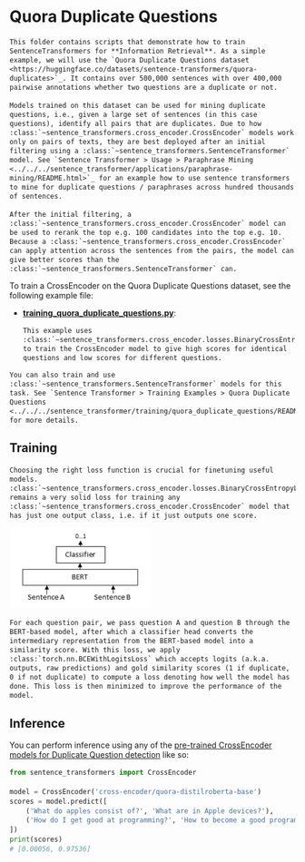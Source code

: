 # Quora Duplicate Questions
```{eval-rst}
This folder contains scripts that demonstrate how to train SentenceTransformers for **Information Retrieval**. As a simple example, we will use the `Quora Duplicate Questions dataset <https://huggingface.co/datasets/sentence-transformers/quora-duplicates>`_. It contains over 500,000 sentences with over 400,000 pairwise annotations whether two questions are a duplicate or not.

Models trained on this dataset can be used for mining duplicate questions, i.e., given a large set of sentences (in this case questions), identify all pairs that are duplicates. Due to how :class:`~sentence_transformers.cross_encoder.CrossEncoder` models work only on pairs of texts, they are best deployed after an initial filtering using a :class:`~sentence_transformers.SentenceTransformer` model. See `Sentence Transformer > Usage > Paraphrase Mining <../../../sentence_transformer/applications/paraphrase-mining/README.html>`_ for an example how to use sentence transformers to mine for duplicate questions / paraphrases across hundred thousands of sentences.

After the initial filtering, a :class:`~sentence_transformers.cross_encoder.CrossEncoder` model can be used to rerank the top e.g. 100 candidates into the top e.g. 10. Because a :class:`~sentence_transformers.cross_encoder.CrossEncoder` can apply attention across the sentences from the pairs, the model can give better scores than the :class:`~sentence_transformers.SentenceTransformer` can.
```

To train a CrossEncoder on the Quora Duplicate Questions dataset, see the following example file:
* **[training_quora_duplicate_questions.py](training_quora_duplicate_questions.py)**:
    ```{eval-rst}
    This example uses :class:`~sentence_transformers.cross_encoder.losses.BinaryCrossEntropyLoss` to train the CrossEncoder model to give high scores for identical questions and low scores for different questions.
    ```

```{eval-rst}
You can also train and use :class:`~sentence_transformers.SentenceTransformer` models for this task. See `Sentence Transformer > Training Examples > Quora Duplicate Questions <../../../sentence_transformer/training/quora_duplicate_questions/README.html>`_ for more details.
```

## Training

```{eval-rst}
Choosing the right loss function is crucial for finetuning useful models. :class:`~sentence_transformers.cross_encoder.losses.BinaryCrossEntropyLoss` remains a very solid loss for training any :class:`~sentence_transformers.cross_encoder.CrossEncoder` model that has just one output class, i.e. if it just outputs one score.
```

<img src="https://raw.githubusercontent.com/UKPLab/sentence-transformers/master/docs/img/CrossEncoder.png" alt="CrossEncoder architecture" width="250"/>

```{eval-rst}
For each question pair, we pass question A and question B through the BERT-based model, after which a classifier head converts the intermediary representation from the BERT-based model into a similarity score. With this loss, we apply :class:`torch.nn.BCEWithLogitsLoss` which accepts logits (a.k.a. outputs, raw predictions) and gold similarity scores (1 if duplicate, 0 if not duplicate) to compute a loss denoting how well the model has done. This loss is then minimized to improve the performance of the model.
```


## Inference

You can perform inference using any of the [pre-trained CrossEncoder models for Duplicate Question detection](../../../../docs/cross_encoder/pretrained_models.md#quora-duplicate-questions) like so:

```python
from sentence_transformers import CrossEncoder

model = CrossEncoder('cross-encoder/quora-distilroberta-base')
scores = model.predict([
    ('What do apples consist of?', 'What are in Apple devices?'),
    ('How do I get good at programming?', 'How to become a good programmer?')
])
print(scores)
# [0.00056, 0.97536]
```